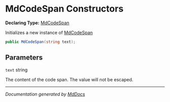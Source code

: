 ﻿# MdCodeSpan Constructors

**Declaring Type:** [MdCodeSpan](../index.md)

Initializes a new instance of [MdCodeSpan](../index.md)

```csharp
public MdCodeSpan(string text);
```

## Parameters

`text`  string

The content of the code span. The value will not be escaped.

___

*Documentation generated by [MdDocs](https://github.com/ap0llo/mddocs)*
